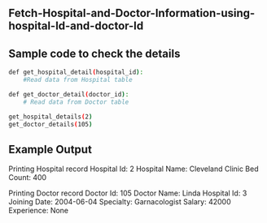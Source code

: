 ## Fetch-Hospital-and-Doctor-Information-using-hospital-Id-and-doctor-Id
## Sample code to check the details 
```sh
def get_hospital_detail(hospital_id):
    #Read data from Hospital table

def get_doctor_detail(doctor_id):
    # Read data from Doctor table

get_hospital_details(2)
get_doctor_details(105)
```
## Example Output
Printing Hospital record
Hospital Id: 2
Hospital Name: Cleveland Clinic
Bed Count: 400


Printing Doctor record
Doctor Id: 105
Doctor Name: Linda
Hospital Id: 3
Joining Date: 2004-06-04
Specialty: Garnacologist
Salary: 42000
Experience: None
